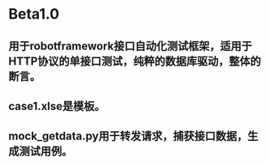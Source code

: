 # Beta1.0
## 用于robotframework接口自动化测试框架，适用于HTTP协议的单接口测试，纯粹的数据库驱动，整体的断言。
## case1.xlse是模板。
## mock_getdata.py用于转发请求，捕获接口数据，生成测试用例。

